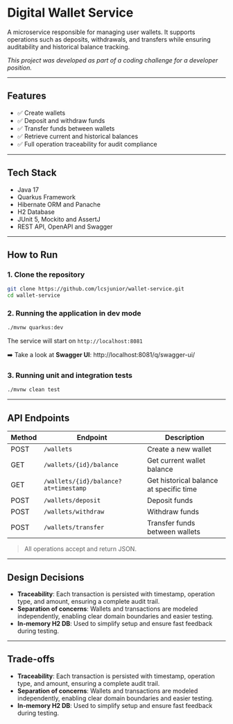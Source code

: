 # Digital Wallet Service

A microservice responsible for managing user wallets. It supports operations such as deposits, withdrawals, and transfers while ensuring auditability and historical balance tracking.

*This project was developed as part of a coding challenge for a developer position.*

---

## Features

- ✅ Create wallets
- ✅ Deposit and withdraw funds
- ✅ Transfer funds between wallets
- ✅ Retrieve current and historical balances
- ✅ Full operation traceability for audit compliance

---

## Tech Stack

- Java 17
- Quarkus Framework
- Hibernate ORM and Panache
- H2 Database
- JUnit 5, Mockito and AssertJ
- REST API, OpenAPI and Swagger

---

## How to Run

### 1. Clone the repository
```bash
git clone https://github.com/lcsjunior/wallet-service.git
cd wallet-service
```

### 2. Running the application in dev mode
```bash
./mvnw quarkus:dev
```

The service will start on `http://localhost:8081`

➡️ Take a look at **Swagger UI**: http://localhost:8081/q/swagger-ui/

### 3. Running unit and integration tests
```bash
./mvnw clean test
```

---

## API Endpoints

| Method | Endpoint                 | Description                       |
|--------|--------------------------|-----------------------------------|
| POST   | `/wallets`               | Create a new wallet               |
| GET    | `/wallets/{id}/balance`  | Get current wallet balance        |
| GET    | `/wallets/{id}/balance?at=timestamp` | Get historical balance at specific time |
| POST   | `/wallets/deposit`  | Deposit funds                     |
| POST   | `/wallets/withdraw` | Withdraw funds                    |
| POST   | `/wallets/transfer` | Transfer funds between wallets    |

> All operations accept and return JSON.

---

## Design Decisions

- **Traceability**: Each transaction is persisted with timestamp, operation type, and amount, ensuring a complete audit trail.
- **Separation of concerns**: Wallets and transactions are modeled independently, enabling clear domain boundaries and easier testing.
- **In-memory H2 DB**: Used to simplify setup and ensure fast feedback during testing.

---

## Trade-offs

- **Traceability**: Each transaction is persisted with timestamp, operation type, and amount, ensuring a complete audit trail.
- **Separation of concerns**: Wallets and transactions are modeled independently, enabling clear domain boundaries and easier testing.
- **In-memory H2 DB**: Used to simplify setup and ensure fast feedback during testing.


